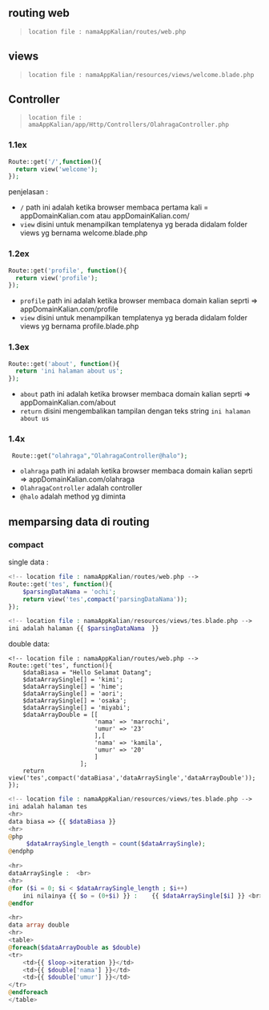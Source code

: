 ## routing web
> `location file : namaAppKalian/routes/web.php`
## views
> `location file : namaAppKalian/resources/views/welcome.blade.php`
## Controller
> `location file : amaAppKalian/app/Http/Controllers/OlahragaController.php`

### 1.1ex
```php
Route::get('/',function(){
  return view('welcome');
});
```
penjelasan :

+ `/` path ini adalah ketika browser membaca pertama kali = appDomainKalian.com atau appDomainKalian.com/
+ `view` disini untuk menampilkan templatenya yg berada didalam folder views yg bernama welcome.blade.php

### 1.2ex
```php
Route::get('profile', function(){
  return view('profile');
});
```

+ `profile` path ini adalah ketika browser membaca domain kalian seprti => appDomainKalian.com/profile
+ `view` disini untuk menampilkan templatenya yg berada didalam folder views yg bernama profile.blade.php

### 1.3ex
```php
Route::get('about', function(){
  return 'ini halaman about us';
});
```

+ `about` path ini adalah ketika browser membaca domain kalian seprti => appDomainKalian.com/about
+ `return` disini mengembalikan tampilan dengan teks string `ini halaman about us`


### 1.4x
```php
 Route::get("olahraga","OlahragaController@halo");
```
+ `olahraga` path ini adalah ketika browser membaca domain kalian seprti => appDomainKalian.com/olahraga
+  `OlahragaController` adalah controller
+  `@halo` adalah method yg diminta

## memparsing data di routing
### compact 
single data :
```php
<!-- location file : namaAppKalian/routes/web.php --> 
Route::get('tes', function(){
    $parsingDataNama = 'ochi';
    return view('tes',compact('parsingDataNama'));
});
```
```php
<!-- location file : namaAppKalian/resources/views/tes.blade.php --> 
ini adalah halaman {{ $parsingDataNama  }}
```
double data: 
```
<!-- location file : namaAppKalian/routes/web.php --> 
Route::get('tes', function(){
    $dataBiasa = "Hello Selamat Datang";
    $dataArraySingle[] = 'kimi'; 
    $dataArraySingle[] = 'hime'; 
    $dataArraySingle[] = 'aori'; 
    $dataArraySingle[] = 'osaka'; 
    $dataArraySingle[] = 'miyabi'; 
    $dataArrayDouble = [[
                        'nama' => 'marrochi',
                        'umur' => '23'
                        ],[
                        'nama' => 'kamila',
                        'umur' => '20'
                        ]
                    ];
    return view('tes',compact('dataBiasa','dataArraySingle','dataArrayDouble'));
});
```
```php
<!-- location file : namaAppKalian/resources/views/tes.blade.php --> 
ini adalah halaman tes
<hr>
data biasa => {{ $dataBiasa }}
<hr>
@php
     $dataArraySingle_length = count($dataArraySingle);
@endphp

<hr>
dataArraySingle :  <br>
<hr>
@for ($i = 0; $i < $dataArraySingle_length ; $i++)
    ini nilainya {{ $o = (0+$i) }} :    {{ $dataArraySingle[$i] }} <br> 
@endfor

<hr>
data array double
<hr>
<table>
@foreach($dataArrayDouble as $double)
<tr>
    <td>{{ $loop->iteration }}</td>
    <td>{{ $double['nama'] }}</td>
    <td>{{ $double['umur'] }}</td>
</tr>
@endforeach
</table>

```
